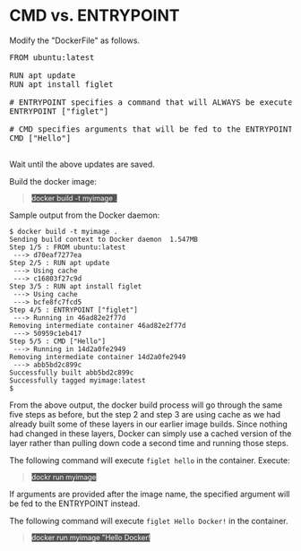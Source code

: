 # CMD vs. ENTRYPOINT

Modify the "DockerFile" as follows.

<pre class="file" data-filename="Dockerfile" data-target="replace">
FROM ubuntu:latest

RUN apt update 
RUN apt install figlet

# ENTRYPOINT specifies a command that will ALWAYS be executed when the container starts.
ENTRYPOINT ["figlet"]

# CMD specifies arguments that will be fed to the ENTRYPOINT
CMD ["Hello"]

</pre>

Wait until the above updates are saved. 

Build the docker image:

> <span align="left" style="color:#FFF;background:#555;font:Courier New; font-size: 90%;"> docker build -t myimage . </span>

Sample output from the Docker daemon:

```
$ docker build -t myimage .
Sending build context to Docker daemon  1.547MB
Step 1/5 : FROM ubuntu:latest
 ---> d70eaf7277ea
Step 2/5 : RUN apt update
 ---> Using cache
 ---> c16803f27c9d
Step 3/5 : RUN apt install figlet
 ---> Using cache
 ---> bcfe8fc7fcd5
Step 4/5 : ENTRYPOINT ["figlet"]
 ---> Running in 46ad82e2f77d
Removing intermediate container 46ad82e2f77d
 ---> 50959c1eb417
Step 5/5 : CMD ["Hello"]
 ---> Running in 14d2a0fe2949
Removing intermediate container 14d2a0fe2949
 ---> abb5bd2c899c
Successfully built abb5bd2c899c
Successfully tagged myimage:latest
$ 
```

From the above output, the docker build process will go through the same five steps as before, but the step 2 and step 3 are using cache as we had already built some of these layers in our earlier image builds.  Since nothing had changed in these layers, Docker can simply use a cached version of the layer rather than pulling down code a second time and running those steps. 


The following command will execute `figlet hello` in the container.  Execute:

> <span align="left" style="color:#FFF;background:#555;font:Courier New; font-size: 90%;"> dockr run myimage </span>

If arguments are provided after the image name, the specified argument will be fed to the ENTRYPOINT instead. 

The following command will execute `figlet Hello Docker!` in the container.

> <span align="left" style="color:#FFF;background:#555;font:Courier New; font-size: 90%;"> docker run myimage "Hello Docker! </span>

<br/>
